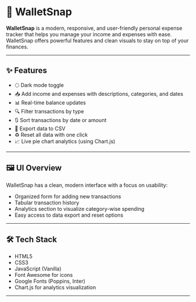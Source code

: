 # 💸 WalletSnap

**WalletSnap** is a modern, responsive, and user-friendly personal expense tracker that helps you manage your income and expenses with ease.  WalletSnap offers powerful features and clean visuals to stay on top of your finances.

---

## ✨ Features

- 🌕 Dark mode toggle
- 📥 Add income and expenses with descriptions, categories, and dates
- 📊 Real-time balance updates
- 🔍 Filter transactions by type
- 🔃 Sort transactions by date or amount
- 🧾 Export data to CSV
- ♻️ Reset all data with one click
- 📈 Live pie chart analytics (using Chart.js)

---

## 🖼️ UI Overview

WalletSnap has a clean, modern interface with a focus on usability:
- Organized form for adding new transactions
- Tabular transaction history
- Analytics section to visualize category-wise spending
- Easy access to data export and reset options

---

## 🛠️ Tech Stack

- HTML5
- CSS3
- JavaScript (Vanilla)
- Font Awesome for icons
- Google Fonts (Poppins, Inter)
- Chart.js for analytics visualization

---







